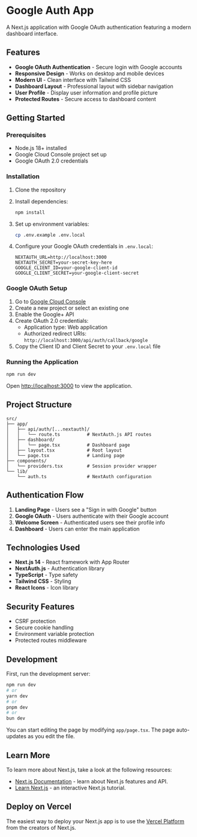 # Google Auth App

A Next.js application with Google OAuth authentication featuring a modern dashboard interface.

## Features

- **Google OAuth Authentication** - Secure login with Google accounts
- **Responsive Design** - Works on desktop and mobile devices
- **Modern UI** - Clean interface with Tailwind CSS
- **Dashboard Layout** - Professional layout with sidebar navigation
- **User Profile** - Display user information and profile picture
- **Protected Routes** - Secure access to dashboard content

## Getting Started

### Prerequisites

- Node.js 18+ installed
- Google Cloud Console project set up
- Google OAuth 2.0 credentials

### Installation

1. Clone the repository
2. Install dependencies:
   ```bash
   npm install
   ```

3. Set up environment variables:
   ```bash
   cp .env.example .env.local
   ```

4. Configure your Google OAuth credentials in `.env.local`:
   ```
   NEXTAUTH_URL=http://localhost:3000
   NEXTAUTH_SECRET=your-secret-key-here
   GOOGLE_CLIENT_ID=your-google-client-id
   GOOGLE_CLIENT_SECRET=your-google-client-secret
   ```

### Google OAuth Setup

1. Go to [Google Cloud Console](https://console.cloud.google.com/)
2. Create a new project or select an existing one
3. Enable the Google+ API
4. Create OAuth 2.0 credentials:
   - Application type: Web application
   - Authorized redirect URIs: `http://localhost:3000/api/auth/callback/google`
5. Copy the Client ID and Client Secret to your `.env.local` file

### Running the Application

```bash
npm run dev
```

Open [http://localhost:3000](http://localhost:3000) to view the application.

## Project Structure

```
src/
├── app/
│   ├── api/auth/[...nextauth]/
│   │   └── route.ts          # NextAuth.js API routes
│   ├── dashboard/
│   │   └── page.tsx          # Dashboard page
│   ├── layout.tsx            # Root layout
│   └── page.tsx              # Landing page
├── components/
│   └── providers.tsx         # Session provider wrapper
└── lib/
    └── auth.ts               # NextAuth configuration
```

## Authentication Flow

1. **Landing Page** - Users see a "Sign in with Google" button
2. **Google OAuth** - Users authenticate with their Google account
3. **Welcome Screen** - Authenticated users see their profile info
4. **Dashboard** - Users can enter the main application

## Technologies Used

- **Next.js 14** - React framework with App Router
- **NextAuth.js** - Authentication library
- **TypeScript** - Type safety
- **Tailwind CSS** - Styling
- **React Icons** - Icon library

## Security Features

- CSRF protection
- Secure cookie handling
- Environment variable protection
- Protected routes middleware

## Development

First, run the development server:

```bash
npm run dev
# or
yarn dev
# or
pnpm dev
# or
bun dev
```

You can start editing the page by modifying `app/page.tsx`. The page auto-updates as you edit the file.

## Learn More

To learn more about Next.js, take a look at the following resources:

- [Next.js Documentation](https://nextjs.org/docs) - learn about Next.js features and API.
- [Learn Next.js](https://nextjs.org/learn) - an interactive Next.js tutorial.

## Deploy on Vercel

The easiest way to deploy your Next.js app is to use the [Vercel Platform](https://vercel.com/new?utm_medium=default-template&filter=next.js&utm_source=create-next-app&utm_campaign=create-next-app-readme) from the creators of Next.js.